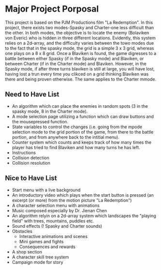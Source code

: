 # Major Project Porposal
This project is based on the PJM Productions film "La Redemption".  In this project, there exists two modes-Spasky and Charter-one less difficult than the other.  In both modes, the objective is to locate the enemy (Bolaviken von Everic) who is hidden in three different locations.  Evidently, this system relies on a 2d-array, and the difficulty varies between the towo modes due to the fact that in the spasky mode, the grid is a simple 3 x 3 grid, whereas one plays on a 8 x 8 grid.  Once a Blaviken is found, the game digresses to a battle between either Spasky (if in the Spasky mode) and Blaviken, or between Charter (if in the Charter mode) and Blaviken.  However, in the Spasky mode, if after three turns blaviken is still at large, you will have lost, having lost a trun every time you clikced on a grid thinking Blaviken was there and being proven otherwise.  The same applies to the Charter mmode.

## Need to Have List
- An algorithm which can place the enemies in random spots (3 in the spasky mode, 8 in the Charter mode).
- A mode selection page utilizing a function which can draw buttons and the mousepressed function.
- State variables to control the changes (i.e. going from the mpode selection mode to the grid portion of the game, from there to the battle portion, and from anywhere back to the intitial menu).
- Counter system which counts and keeps track of how many times the player has tried to find Blaviken and how many turns he has left.
- Instructions
- Collision detection
- Collision resolution

## Nice to Have List
- Start menu with a live background
- An introductory video which plays when the start button is pressed (an excerpt (or more) from the motion picture "La Redemption")
- A character selection menu with animations
- Music composed especially by Dr. Jienan Chen
- An algorithm relyin on a 2d-array system which landscapes the "playing field" with trees, mountains, puddles etc.
- Sound effects (! Spasky and Charter sounds)
- Obstacles
  * Interactive animations and scenes
  * Mini games and fights
  * Consequences and rewards
- A shop section
- A character skill tree system
- Campaign mode for story

